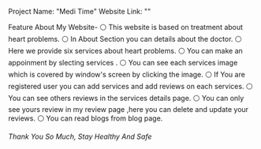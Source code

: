 Project Name: "Medi Time"
Website Link: ""

Feature About My Website-
⚪ This website is based on treatment about heart problems.
⚪ In About Section you can details about the doctor.
⚪ Here we provide six services about heart problems.
⚪ You can make an appoinment by slecting services .
⚪ You can see each services image which is covered by window's screen by clicking the image.
⚪ If You are registered user you can add services and add reviews on each services.
⚪ You can see others reviews in the services details page.
⚪ You can only see yours review in my review page ,here you can delete and update your reviews.
⚪ You can read blogs from blog page.

_Thank You So Much, Stay Healthy And Safe_
